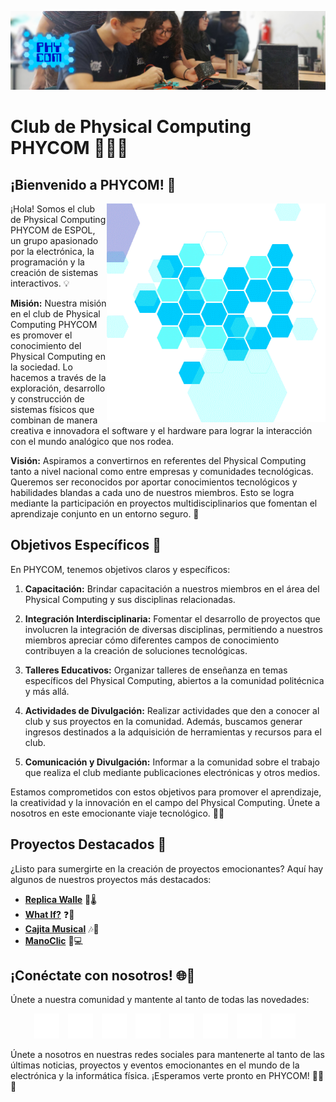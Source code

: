 ![Banner Phycom](src/Banner_Phycom.png)
# Club de Physical Computing PHYCOM 👨‍💻🤖

## ¡Bienvenido a PHYCOM! 🚀
<picture> <img align="right" src="src/Phycom_gif.gif" width = 350px></picture>
¡Hola! Somos el club de Physical Computing PHYCOM de ESPOL, un grupo apasionado por la electrónica, la programación y la creación de sistemas interactivos. 💡

**Misión:** Nuestra misión en el club de Physical Computing PHYCOM es promover el conocimiento del Physical Computing en la sociedad. Lo hacemos a través de la exploración, desarrollo y construcción de sistemas físicos que combinan de manera creativa e innovadora el software y el hardware para lograr la interacción con el mundo analógico que nos rodea.

**Visión:** Aspiramos a convertirnos en referentes del Physical Computing tanto a nivel nacional como entre empresas y comunidades tecnológicas. Queremos ser reconocidos por aportar conocimientos tecnológicos y habilidades blandas a cada uno de nuestros miembros. Esto se logra mediante la participación en proyectos multidisciplinarios que fomentan el aprendizaje conjunto en un entorno seguro. 🔮

## Objetivos Específicos 🎯

En PHYCOM, tenemos objetivos claros y específicos:

1. **Capacitación:** Brindar capacitación a nuestros miembros en el área del Physical Computing y sus disciplinas relacionadas.

2. **Integración Interdisciplinaria:** Fomentar el desarrollo de proyectos que involucren la integración de diversas disciplinas, permitiendo a nuestros miembros apreciar cómo diferentes campos de conocimiento contribuyen a la creación de soluciones tecnológicas.

3. **Talleres Educativos:** Organizar talleres de enseñanza en temas específicos del Physical Computing, abiertos a la comunidad politécnica y más allá.

4. **Actividades de Divulgación:** Realizar actividades que den a conocer al club y sus proyectos en la comunidad. Además, buscamos generar ingresos destinados a la adquisición de herramientas y recursos para el club.

5. **Comunicación y Divulgación:** Informar a la comunidad sobre el trabajo que realiza el club mediante publicaciones electrónicas y otros medios.

Estamos comprometidos con estos objetivos para promover el aprendizaje, la creatividad y la innovación en el campo del Physical Computing. Únete a nosotros en este emocionante viaje tecnológico. 🤖💡

## Proyectos Destacados 🚀

¿Listo para sumergirte en la creación de proyectos emocionantes? Aquí hay algunos de nuestros proyectos más destacados:

- [**Replica Walle**](https://github.com/PhycomEspol/Replica_Wall-e) 🌿🌡️
- [**What If?**](https://github.com/PhycomEspol/What-If) ❓️🤔
- [**Cajita Musical**](https://github.com/PhycomEspol/Cajita-Musical) 🎶🎹
- [**ManoClic**](https://github.com/PhycomEspol/ClicManos) 👀💻

## ¡Conéctate con nosotros! 🌐🤝

Únete a nuestra comunidad y mantente al tanto de todas las novedades:

<div align='center'>
  <a href="https://instagram.com/phycom_espol" target="_blank" style="display: inline-block; margin-right: 10px;">
    <img src="src/Botones-redes/1.png" width = 40px/>
  </a>

  <a href="https://www.facebook.com/PhycomEspol" target="_blank" style="display: inline-block; margin-right: 10px;">
    <img src="src/Botones-redes/2.png" width = 40px/>
  </a>

  <a href="https://x.com/Phycom_Espol" target="_blank" style="display: inline-block; margin-right: 10px;">
    <img src="src/Botones-redes/3.png" width = 40px/>
  </a>

  <a href="https://www.linkedin.com/company/93796386/admin/feed/posts/" target="_blank" style="display: inline-block; margin-right: 10px;">
    <img src="src/Botones-redes/4.png" width = 40px/>
  </a>

  <a href="https://api.whatsapp.com/send?phone=593963636947" target="_blank" style="display: inline-block; margin-right: 10px;">
    <img src="src/Botones-redes/5.png" width = 40px/>
  </a>

  <a href="https://www.youtube.com/channel/UC_zI_V0cADOuZmmXiSyyTZA" target="_blank" style="display: inline-block; margin-right: 10px;">
    <img src="src/Botones-redes/6.png" width = 40px/>
  </a>

  <a href="https://tiktok.com/@phycom_espol" target="_blank" style="display: inline-block; margin-right: 10px;">
    <img src="src/Botones-redes/9.png" width = 40px/>
  </a>

  <a href="https://linktr.ee/phycom" target="_blank" style="display: inline-block; margin-right: 10px;">
    <img src="src/Botones-redes/10.png" width = 40px/>
  </a>
</div>


Únete a nosotros en nuestras redes sociales para mantenerte al tanto de las últimas noticias, proyectos y eventos emocionantes en el mundo de la electrónica y la informática física. ¡Esperamos verte pronto en PHYCOM! 🤝🤖🔌
